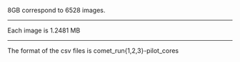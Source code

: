 8GB correspond to 6528 images.
____
Each image is 1.2481 MB

___
The format of the csv files is comet_run{1,2,3}-pilot_cores
